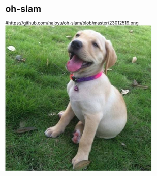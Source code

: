 # oh-slam
#https://github.com/haloyu/oh-slam/blob/master/23012519.png
![Image text](https://github.com/haloyu/oh-slam/blob/master/23012519.png)
